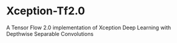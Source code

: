 # Xception-Tf2.0
A Tensor Flow 2.0 implementation of Xception Deep Learning with Depthwise Separable Convolutions

